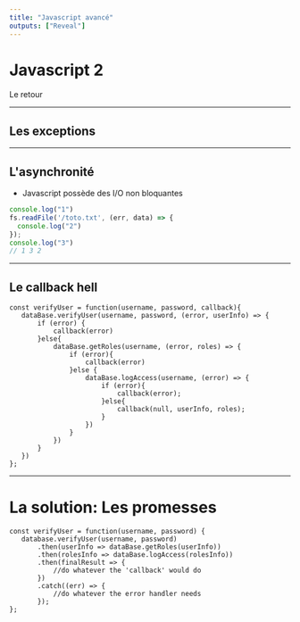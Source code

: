 ```yaml
---
title: "Javascript avancé"
outputs: ["Reveal"]
---
```


# Javascript 2
Le retour

---

## Les exceptions

---

## L'asynchronité

 * Javascript possède des I/O non bloquantes

```javascript
console.log("1")
fs.readFile('/toto.txt', (err, data) => {
  console.log("2")
});
console.log("3")
// 1 3 2
```

---

## Le callback hell

```
const verifyUser = function(username, password, callback){
   dataBase.verifyUser(username, password, (error, userInfo) => {
       if (error) {
           callback(error)
       }else{
           dataBase.getRoles(username, (error, roles) => {
               if (error){
                   callback(error)
               }else {
                   dataBase.logAccess(username, (error) => {
                       if (error){
                           callback(error);
                       }else{
                           callback(null, userInfo, roles);
                       }
                   })
               }
           })
       }
   })
};
```

---

# La solution: Les promesses

```
const verifyUser = function(username, password) {
   database.verifyUser(username, password)
       .then(userInfo => dataBase.getRoles(userInfo))
       .then(rolesInfo => dataBase.logAccess(rolesInfo))
       .then(finalResult => {
           //do whatever the 'callback' would do
       })
       .catch((err) => {
           //do whatever the error handler needs
       });
};
```
